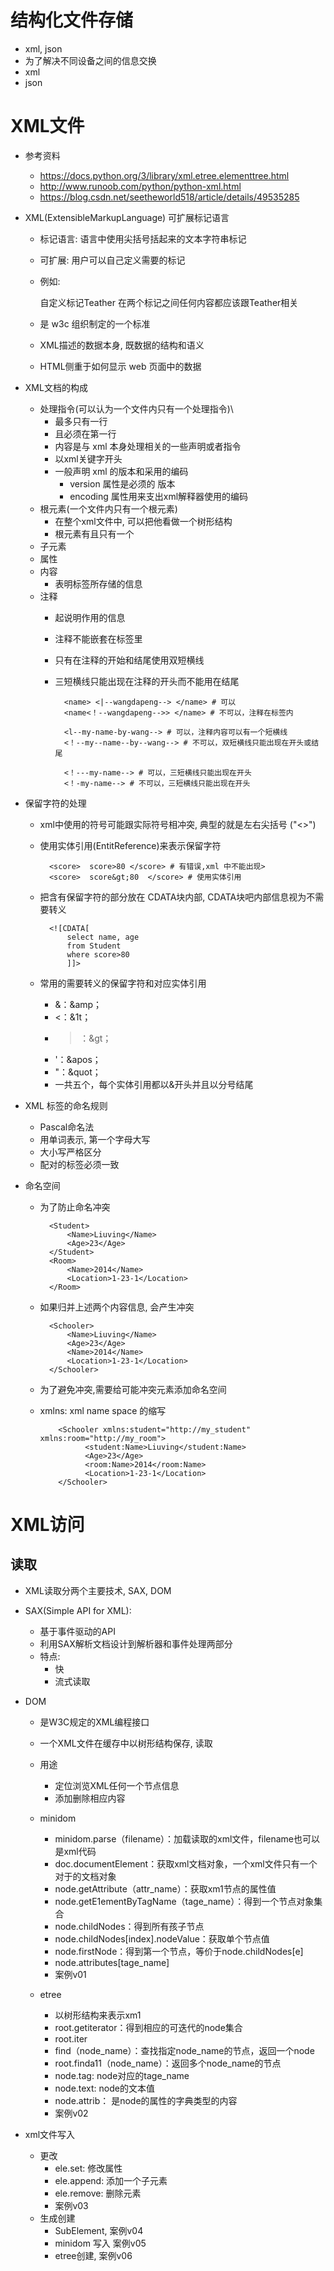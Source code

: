 # 结构化文件存储
- xml, json
- 为了解决不同设备之间的信息交换
- xml
- json

# XML文件
-  参考资料
    - https://docs.python.org/3/library/xml.etree.elementtree.html
    - http://www.runoob.com/python/python-xml.html
    - https://blog.csdn.net/seetheworld518/article/details/49535285
    
- XML(ExtensibleMarkupLanguage) 可扩展标记语言
    - 标记语言: 语言中使用尖括号括起来的文本字符串标记
    - 可扩展: 用户可以自己定义需要的标记
    - 例如:  
        
        <Teather>
            自定义标记Teather
            在两个标记之间任何内容都应该跟Teather相关
        </Teather>
    - 是 w3c 组织制定的一个标准
    - XML描述的数据本身, 既数据的结构和语义
    - HTML侧重于如何显示 web 页面中的数据
    

- XML文档的构成
    - 处理指令(可以认为一个文件内只有一个处理指令)\
        - 最多只有一行
        - 且必须在第一行
        - 内容是与 xml 本身处理相关的一些声明或者指令
        - 以xml关键字开头
        - 一般声明 xml 的版本和采用的编码
            - version 属性是必须的  版本
            - encoding 属性用来支出xml解释器使用的编码
    - 根元素(一个文件内只有一个根元素)
        - 在整个xml文件中, 可以把他看做一个树形结构
        - 根元素有且只有一个
    - 子元素
    - 属性
    - 内容
        - 表明标签所存储的信息
    - 注释
        - 起说明作用的信息
        - 注释不能嵌套在标签里
        - 只有在注释的开始和结尾使用双短横线
        - 三短横线只能出现在注释的开头而不能用在结尾
        
                <name> <|--wangdapeng--> </name> # 可以
                <name<！--wangdapeng-->> </name> # 不可以，注释在标签内
                
                <l--my-name-by-wang--> # 可以，注释内容可以有一个短横线
                <！--my--name--by--wang--> # 不可以，双短横线只能出现在开头或结尾
                 
                <！---my-name--> # 可以，三短横线只能出现在开头
                <！-my-name--> # 不可以，三短横线只能出现在开头

- 保留字符的处理
    - xml中使用的符号可能跟实际符号相冲突, 典型的就是左右尖括号 ("<>")
    - 使用实体引用(EntitReference)来表示保留字符
            
            <score>  score>80 </score> # 有错误,xml 中不能出现>
            <score>  score&gt;80  </score> # 使用实体引用
            
    - 把含有保留字符的部分放在 CDATA块内部, CDATA块吧内部信息视为不需要转义
            
            <![CDATA[
                select name, age
                from Student
                where score>80
                ]]>
    
    - 常用的需要转义的保留字符和对应实体引用
        - &：&amp；
        - <：&1t；
        - >：&gt；
        - '：&apos；
        - "：&quot；
        - 一共五个，每个实体引用都以&开头并且以分号结尾
 
- XML 标签的命名规则   
    - Pascal命名法
    - 用单词表示, 第一个字母大写
    - 大小写严格区分
    - 配对的标签必须一致  
  
- 命名空间
    - 为了防止命名冲突
    
            <Student>
                <Name>Liuving</Name>
                <Age>23</Age>
            </Student>
            <Room>  
                <Name>2014</Name>
                <Location>1-23-1</Location>
            </Room>
    
    - 如果归并上述两个内容信息, 会产生冲突   
      
            <Schooler>
                <Name>Liuving</Name>
                <Age>23</Age>          
                <Name>2014</Name>
                <Location>1-23-1</Location>
            </Schooler>
    
    - 为了避免冲突,需要给可能冲突元素添加命名空间
    - xmlns: xml name space 的缩写
    
              <Schooler xmlns:student="http://my_student" xmlns:room="http://my_room">
                    <student:Name>Liuving</student:Name>
                    <Age>23</Age>          
                    <room:Name>2014</room:Name>
                    <Location>1-23-1</Location>
              </Schooler>
    

# XML访问

## 读取
- XML读取分两个主要技术, SAX, DOM
- SAX(Simple API for XML):
    - 基于事件驱动的API
    - 利用SAX解析文档设计到解析器和事件处理两部分
    - 特点:
        - 快
        - 流式读取

- DOM
    - 是W3C规定的XML编程接口
    - 一个XML文件在缓存中以树形结构保存, 读取
    - 用途
        - 定位浏览XML任何一个节点信息
        - 添加删除相应内容
        
    - minidom
        - minidom.parse（filename）：加载读取的xml文件，filename也可以是xml代码
        - doc.documentElement：获取xml文档对象，一个xml文件只有一个对于的文档对象
        - node.getAttribute（attr_name）：获取xm1节点的属性值
        - node.getE1ementByTagName（tage_name）：得到一个节点对象集合
        - node.childNodes：得到所有孩子节点
        - node.childNodes[index].nodeValue：获取单个节点值
        - node.firstNode：得到第一个节点，等价于node.childNodes[e]
        - node.attributes[tage_name]
        - 案例v01
        
    - etree
        - 以树形结构来表示xm1
        - root.getiterator：得到相应的可迭代的node集合
        - root.iter
        - find（node_name）：查找指定node_name的节点，返回一个node
        - root.finda11（node_name）：返回多个node_name的节点
        - node.tag: node对应的tage_name
        - node.text: node的文本值
        - node.attrib： 是node的属性的字典类型的内容
        - 案例v02

- xml文件写入
    - 更改
        - ele.set: 修改属性
        - ele.append: 添加一个子元素
        - ele.remove: 删除元素
        - 案例v03    
    - 生成创建
        - SubElement, 案例v04
        - minidom 写入 案例v05
        - etree创建, 案例v06
        